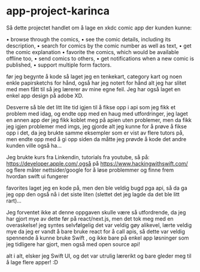 # app-project-karinca

Så dette projectet handlet om å lage en xkdc comic app der kunden kunne:

•	browse through the comics,
•	see the comic details, including its description,
•	search for comics by the comic number as well as text,
•	get the comic explanation
•	favorite the comics, which would be available offline too,
•	send comics to others,
•	get notifications when a new comic is published,
•	support multiple form factors.

før jeg begynte å kode så laget jeg en tenkekart, category kart og noen enkle papirsketchs for hånd, også har jeg notert for hånd alt jeg har slitet med men fått til så jeg lærerer av mine egne feil. Jeg har også laget en enkel app design på adobe XD.

Desverre så ble det litt lite tid igjen til å fikse opp i api som jeg fikk et problem med idag, og endte opp med en haug med utfordringer, jeg laget en annen app der jeg fikk koblet meg på apien uten problemer, men da fikk jeg igjen problemer med imgs, jeg gjorde alt jeg kunne for å prøve å fikse opp i det, da jeg brukte samme eksempler som er vist av flere tutors på, men endte opp med å gi opp siden da måtte jeg prøvde å kode det andre kunden ville også ha...

Jeg brukte kurs fra Linkendin, tutorials fra youtube, så på: https://developer.apple.com/,også på https://www.hackingwithswift.com/ og flere måter nettsider/google for å løse problemmer og finne frem hvordan swift ui fungerer

favorites laget jeg en kode på, men den ble veldig bugd pga api, så da ga jeg opp den også nå i det siste liten (slettet det jeg lagde da det ble litt rart)...

Jeg forventet ikke at denne oppgaven skulle være så utfordrende, da jeg har gjort mye av dette før på react/next.js, men det tok meg med en overaskelse! jeg syntes selvfølgelig det var veldig gøy alikevel, lærte veldig mye da jeg er vandt å bare bruke react for å call apis, så dette var veldig spennende å kunne bruke Swift , og ikke bare på enkel app løsninger som jeg tidligere har gjort, men også med open source api!


alt i alt, elsker jeg Swift UI, og det var utrulig lærerikt og bare gleder meg til å lage flere apper! :D

